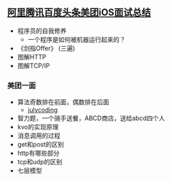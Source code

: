 ## [阿里腾讯百度头条美团iOS面试总结](https://www.jianshu.com/p/a992b5f697ca)

- 程序员的自我修养
	- 一个程序是如何被机器运行起来的？ 
- 《剑指Offer》 (三遍)
- 图解HTTP
- 图解TCP/IP


### 美团一面
* 算法奇数排在前面，偶数排在后面
	- [julycoding](https://github.com/julycoding/The-Art-Of-Programming-By-July/blob/master/ebook/zh/02.06.md)
* 智力题，一个骑手送餐，ABCD商店，送给abcd四个人
* kvo的实现原理
* 消息调用的过程
* get和post的区别
* http有哪些部分
* tcp和udp的区别
* 七层模型
